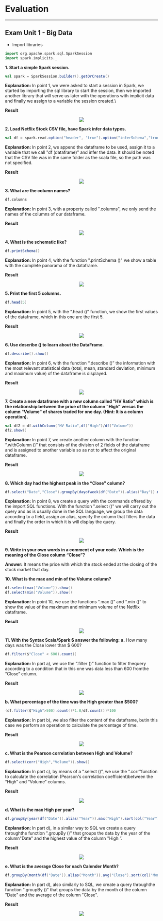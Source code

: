 # Evaluation
--- 
## Exam Unit 1 - Big Data
- Import libraries
```scala
import org.apache.spark.sql.SparkSession
import spark.implicits._
```
**1. Start a simple Spark session.**
 ```scala 
val spark = SparkSession.builder().getOrCreate()
```
**Explanation:** In point 1, we were asked to start a session in Spark, we started by importing the sql library to start the session, then we imported another library that will serve us later with the operations with implicit data and finally we assign to a variable the session created.\

**Result**
<html><div align="center"><img src="https://ibb.co/2dMNnSZ"></div></html>



**2. Load Netflix Stock CSV file, have Spark infer data types.**
```scala
val df = spark.read.option("header", "true").option("inferSchema","true")csv("Netflix_2011_2016.csv")
```
**Explanation:** In point 2, we append the dataframe to be used, assign it to a variable that we call "df (dataframe)" and infer the data. It should be noted that the CSV file was in the same folder as the scala file, so the path was not specified.

**Result**
<html><div align="center"><img src="https://ibb.co/GJmVm44"></div></html>



**3. What are the column names?**
```scala
df.columns
```
**Explanation:** In point 3, with a property called ".columns", we only send the names of the columns of our dataframe.

**Result**
<html><div align="center"><img src="https://ibb.co/WyGwbXd"></div></html>



**4. What is the schematic like?**
```scala 
df.printSchema()
```
**Explanation:** In point 4, with the function ".printSchema ()" we show a table with the complete panorama of the dataframe.

**Result**
<html><div align="center"><img src="https://ibb.co/MD8bn35"></div></html>



**5. Print the first 5 columns.**
```scala
df.head(5)
```
**Explanation:** In point 5, with the “.head ()” function, we show the first values ​​of the dataframe, which in this one are the first 5.

**Result**
<html><div align="center"><img src="https://ibb.co/98qJSds"></div></html>



**6. Use describe () to learn about the DataFrame.** 
```scala
df.describe().show()
```
**Explanation:** In point 6, with the function “.describe ()” the information with the most relevant statistical data (total, mean, standard deviation, minimum and maximum value) of the dataframe is displayed.

**Result**
<html><div align="center"><img src="https://ibb.co/2cdbBNC"></div></html>



**7. Create a new dataframe with a new column called "HV Ratio" which is the relationship between the price of the column "High" versus the column "Volume" of shares traded for one day. (Hint: It is a column operation).**
```scala
val df2 = df.withColumn("HV Ratio",df("High")/df("Volume"))
df2.show() 
```
**Explanation:** In point 7, we create another column with the function “.withColumn ()” that consists of the division of 2 fields of the dataframe and is assigned to another variable so as not to affect the original dataframe.

**Result**
<html><div align="center"><img src="https://ibb.co/wQ5tKYZ"></div></html>



**8. Which day had the highest peak in the “Close” column?**
```scala
df.select("Date","Close").groupBy(dayofweek(df("Date")).alias("Day")).max("Close").sort(col("Day").asc).show(1)
```
**Explanation:** In point 8, we create a query with the commands offered by the import SQL functions. With the function ".select ()" we will carry out the query and as is usually done in the SQL language, we group the data according to a field, assign an alias, specify the column that filters the data and finally the order in which it is will display the query.

**Result**
<html><div align="center"><img src="https://ibb.co/b31n6Vv"></div></html>



**9. Write in your own words in a comment of your code. Which is the meaning of the Close column “Close”?**

**Answer:** It means the price with which the stock ended at the closing of the stock market that day.


**10. What is the max and min of the Volume column?**
```scala
df.select(max("Volume")).show()
df.select(min("Volume")).show()
```
**Explanation:** In point 10, we use the functions “.max ()” and “.min ()” to show the value of the maximum and minimum volume of the Netflix dataframe.

**Result**
<html><div align="center"><img src="https://ibb.co/5rSyGyw"></div></html>



**11. With the Syntax Scala/Spark $ answer the following:**
**a.** How many days was the Close lower than $ 600?
```scala
df.filter($"Close" < 600).count()
```
 **Explanation:** In part a), we use the “.filter ()” function to filter thequery according to a condition that in this one was data less than 600 fromthe “Close” column.

**Result**
<html><div align="center"><img src="https://ibb.co/2htwgMp"></div></html>



**b. What percentage of the time was the High greater than $500?**
```scala
(df.filter($"High">500).count()*1.0/df.count())*100
```
**Explanation:** In part b), we also filter the content of the dataframe, butin this case we perform an operation to calculate the percentage of time.

**Result**
<html><div align="center"><img src="https://ibb.co/wJd36Zy"></div></html>



**c. What is the Pearson correlation between High and Volume?**
```scala
df.select(corr("High","Volume")).show()
```
**Explanation:** In part c), by means of a “.select ()”, we use the “.corr”function to calculate the correlation (Pearson's correlation coefficient)between the “High” and “Volume” columns.

**Result**
<html><div align="center"><img src="https://ibb.co/8PgsNxM"></div></html>



**d. What is the max High per year?**
```scala
df.groupBy(year(df("Date")).alias("Year")).max("High").sort(col("Year").desc)show()
```
**Explanation:** In part d), in a similar way to SQL we create a query throughthe function ".groupBy ()" that groups the data by the year of the column"Date" and the highest value of the column "High ”.

**Result**
<html><div align="center"><img src="https://ibb.co/8KHL1nZ"></div></html>



**e. What is the average Close for each Calender Month?**
```scala
df.groupBy(month(df("Date")).alias("Month")).avg("Close").sort(col("Month")asc).show() 
```
**Explanation:** In part d), also similarly to SQL, we create a query throughthe function ".groupBy ()" that groups the data by the month of the column "Date" and the average of the column "Close".

**Result**
<html><div align="center"><img src="https://ibb.co/HGRDvmQ"></div></html>